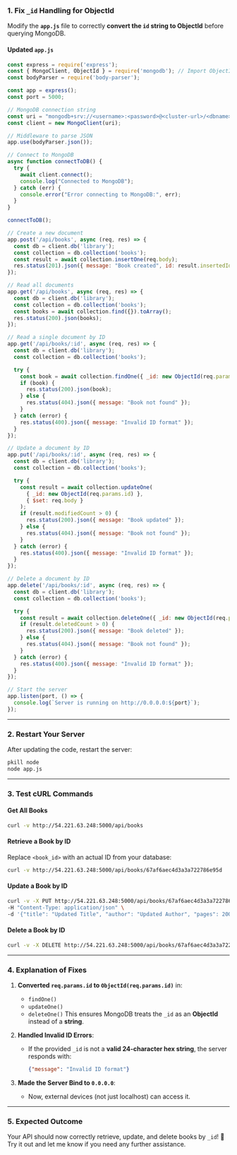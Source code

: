 
### **1. Fix `_id` Handling for ObjectId**
Modify the **`app.js`** file to correctly **convert the `id` string to ObjectId** before querying MongoDB.

#### **Updated `app.js`**
```javascript
const express = require('express');
const { MongoClient, ObjectId } = require('mongodb'); // Import ObjectId
const bodyParser = require('body-parser');

const app = express();
const port = 5000;

// MongoDB connection string
const uri = "mongodb+srv://<username>:<password>@<cluster-url>/<dbname>?retryWrites=true&w=majority";
const client = new MongoClient(uri);

// Middleware to parse JSON
app.use(bodyParser.json());

// Connect to MongoDB
async function connectToDB() {
  try {
    await client.connect();
    console.log("Connected to MongoDB");
  } catch (err) {
    console.error("Error connecting to MongoDB:", err);
  }
}

connectToDB();

// Create a new document
app.post('/api/books', async (req, res) => {
  const db = client.db('library');
  const collection = db.collection('books');
  const result = await collection.insertOne(req.body);
  res.status(201).json({ message: "Book created", id: result.insertedId });
});

// Read all documents
app.get('/api/books', async (req, res) => {
  const db = client.db('library');
  const collection = db.collection('books');
  const books = await collection.find({}).toArray();
  res.status(200).json(books);
});

// Read a single document by ID
app.get('/api/books/:id', async (req, res) => {
  const db = client.db('library');
  const collection = db.collection('books');

  try {
    const book = await collection.findOne({ _id: new ObjectId(req.params.id) });
    if (book) {
      res.status(200).json(book);
    } else {
      res.status(404).json({ message: "Book not found" });
    }
  } catch (error) {
    res.status(400).json({ message: "Invalid ID format" });
  }
});

// Update a document by ID
app.put('/api/books/:id', async (req, res) => {
  const db = client.db('library');
  const collection = db.collection('books');

  try {
    const result = await collection.updateOne(
      { _id: new ObjectId(req.params.id) },
      { $set: req.body }
    );
    if (result.modifiedCount > 0) {
      res.status(200).json({ message: "Book updated" });
    } else {
      res.status(404).json({ message: "Book not found" });
    }
  } catch (error) {
    res.status(400).json({ message: "Invalid ID format" });
  }
});

// Delete a document by ID
app.delete('/api/books/:id', async (req, res) => {
  const db = client.db('library');
  const collection = db.collection('books');

  try {
    const result = await collection.deleteOne({ _id: new ObjectId(req.params.id) });
    if (result.deletedCount > 0) {
      res.status(200).json({ message: "Book deleted" });
    } else {
      res.status(404).json({ message: "Book not found" });
    }
  } catch (error) {
    res.status(400).json({ message: "Invalid ID format" });
  }
});

// Start the server
app.listen(port, () => {
  console.log(`Server is running on http://0.0.0.0:${port}`);
});
```

---

### **2. Restart Your Server**
After updating the code, restart the server:
```bash
pkill node
node app.js
```

---

### **3. Test cURL Commands**

#### **Get All Books**
```bash
curl -v http://54.221.63.248:5000/api/books
```

#### **Retrieve a Book by ID**
Replace `<book_id>` with an actual ID from your database:
```bash
curl -v http://54.221.63.248:5000/api/books/67af6aec4d3a3a722786e95d
```

#### **Update a Book by ID**
```bash
curl -v -X PUT http://54.221.63.248:5000/api/books/67af6aec4d3a3a722786e95d \
-H "Content-Type: application/json" \
-d '{"title": "Updated Title", "author": "Updated Author", "pages": 200}'
```

#### **Delete a Book by ID**
```bash
curl -v -X DELETE http://54.221.63.248:5000/api/books/67af6aec4d3a3a722786e95d
```

---

### **4. Explanation of Fixes**
1. **Converted `req.params.id` to `ObjectId(req.params.id)`** in:
   - `findOne()`
   - `updateOne()`
   - `deleteOne()`
   This ensures MongoDB treats the `_id` as an **ObjectId** instead of a **string**.

2. **Handled Invalid ID Errors**:
   - If the provided `_id` is not a **valid 24-character hex string**, the server responds with:
     ```json
     {"message": "Invalid ID format"}
     ```

3. **Made the Server Bind to `0.0.0.0`**:
   - Now, external devices (not just localhost) can access it.

---

### **5. Expected Outcome**
Your API should now correctly retrieve, update, and delete books by `_id`! 🚀 Try it out and let me know if you need any further assistance.
